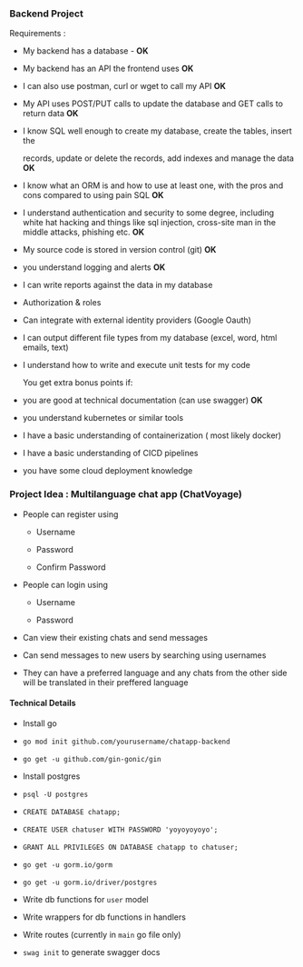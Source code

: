 ### Backend Project

Requirements : 

- My backend has a database - **OK**

- My backend has an API the frontend uses **OK**

- I can also use postman, curl or wget to call my API **OK**

- My API uses POST/PUT calls to update the database and GET calls to return data **OK**

- I know SQL well enough to create my database, create the tables, insert the 
  
  records, update or delete the records, add indexes and manage the data **OK**

- I know what an ORM is and how to use at least one, with the pros and cons compared to using pain SQL **OK**

- I understand authentication and security to some degree, including white hat hacking and things like sql injection, cross-site man in the middle attacks, phishing etc. **OK**

- My source code is stored in version control (git) **OK**

- you understand logging and alerts **OK**

- I can write reports against the data in my database

- Authorization & roles

- Can integrate with external identity providers (Google Oauth)

- I can output different file types from my database (excel, word, html emails, text)

- I understand how to write and execute unit tests for my code
  
  You get extra bonus points if:

- you are good at technical documentation (can use swagger) **OK**

- you understand kubernetes or similar tools

- I have a basic understanding of containerization ( most likely docker)

- I have a basic understanding of CICD pipelines

- you have some cloud deployment knowledge
  
  

### Project Idea : Multilanguage chat app (ChatVoyage)

- People can register using 
  
  - Username
  
  - Password 
  
  - Confirm Password 

- People can login using 
  
  - Username 
  
  - Password

- Can view their existing chats and send messages 

- Can send messages to new users by searching using usernames

- They can have a preferred language and any chats from the other side will be translated in their preffered language 

#### Technical Details

- Install go

- `go mod init github.com/yourusername/chatapp-backend`

- `go get -u github.com/gin-gonic/gin`

- Install postgres

- `psql -U postgres`

- `CREATE DATABASE chatapp;`

- `CREATE USER chatuser WITH PASSWORD 'yoyoyoyoyo';`

- `GRANT ALL PRIVILEGES ON DATABASE chatapp to chatuser;`

- `go get -u gorm.io/gorm`

- `go get -u gorm.io/driver/postgres`

- Write db functions for `user` model

- Write wrappers for db functions in handlers 

- Write routes (currently in `main` go file only)

- `swag init` to generate swagger docs 
